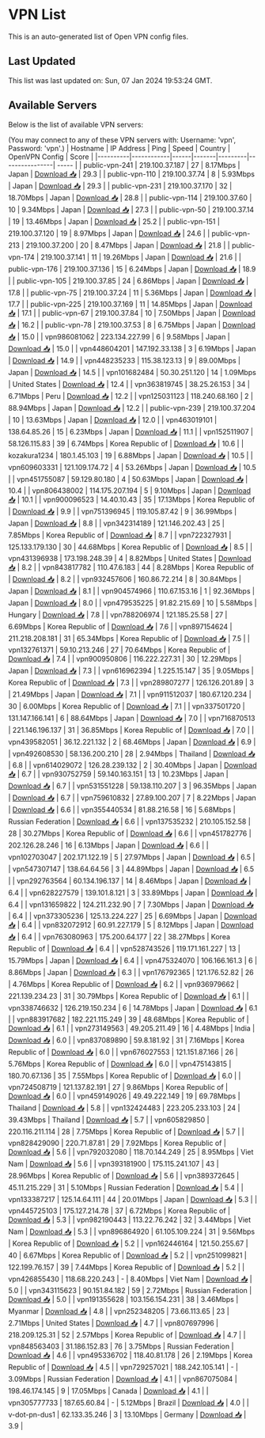 # VPN List

This is an auto-generated list of Open VPN config files.

## Last Updated

This list was last updated on: Sun, 07 Jan 2024 19:53:24 GMT.

## Available Servers

Below is the list of available VPN servers:

(You may connect to any of these VPN servers with: Username: 'vpn', Password: 'vpn'.)
| Hostname | IP Address | Ping | Speed | Country | OpenVPN Config | Score |
|----------|------------|------|-------|---------|----------------| ----- |
| public-vpn-241 | 219.100.37.187 | 27 | 8.17Mbps | Japan | [Download 📥](./configs/server_0_JP.ovpn) | 29.3 |
| public-vpn-110 | 219.100.37.74 | 8 | 5.93Mbps | Japan | [Download 📥](./configs/server_1_JP.ovpn) | 29.3 |
| public-vpn-231 | 219.100.37.170 | 32 | 18.70Mbps | Japan | [Download 📥](./configs/server_2_JP.ovpn) | 28.8 |
| public-vpn-114 | 219.100.37.60 | 10 | 9.34Mbps | Japan | [Download 📥](./configs/server_3_JP.ovpn) | 27.3 |
| public-vpn-50 | 219.100.37.14 | 19 | 13.46Mbps | Japan | [Download 📥](./configs/server_4_JP.ovpn) | 25.2 |
| public-vpn-151 | 219.100.37.120 | 19 | 8.97Mbps | Japan | [Download 📥](./configs/server_5_JP.ovpn) | 24.6 |
| public-vpn-213 | 219.100.37.200 | 20 | 8.47Mbps | Japan | [Download 📥](./configs/server_6_JP.ovpn) | 21.8 |
| public-vpn-174 | 219.100.37.141 | 11 | 19.26Mbps | Japan | [Download 📥](./configs/server_7_JP.ovpn) | 21.6 |
| public-vpn-176 | 219.100.37.136 | 15 | 6.24Mbps | Japan | [Download 📥](./configs/server_8_JP.ovpn) | 18.9 |
| public-vpn-105 | 219.100.37.85 | 24 | 6.86Mbps | Japan | [Download 📥](./configs/server_9_JP.ovpn) | 17.8 |
| public-vpn-75 | 219.100.37.24 | 11 | 5.36Mbps | Japan | [Download 📥](./configs/server_10_JP.ovpn) | 17.7 |
| public-vpn-225 | 219.100.37.169 | 11 | 14.85Mbps | Japan | [Download 📥](./configs/server_11_JP.ovpn) | 17.1 |
| public-vpn-67 | 219.100.37.84 | 10 | 7.50Mbps | Japan | [Download 📥](./configs/server_12_JP.ovpn) | 16.2 |
| public-vpn-78 | 219.100.37.53 | 8 | 6.75Mbps | Japan | [Download 📥](./configs/server_13_JP.ovpn) | 15.0 |
| vpn986081062 | 223.134.227.99 | 6 | 9.58Mbps | Japan | [Download 📥](./configs/server_14_JP.ovpn) | 15.0 |
| vpn448604201 | 147.192.33.138 | 3 | 6.19Mbps | Japan | [Download 📥](./configs/server_15_JP.ovpn) | 14.9 |
| vpn448235233 | 115.38.123.13 | 9 | 89.00Mbps | Japan | [Download 📥](./configs/server_16_JP.ovpn) | 14.5 |
| vpn101682484 | 50.30.251.120 | 14 | 1.09Mbps | United States | [Download 📥](./configs/server_17_US.ovpn) | 12.4 |
| vpn363819745 | 38.25.26.153 | 34 | 6.71Mbps | Peru | [Download 📥](./configs/server_18_PE.ovpn) | 12.2 |
| vpn125031123 | 118.240.68.160 | 2 | 88.94Mbps | Japan | [Download 📥](./configs/server_19_JP.ovpn) | 12.2 |
| public-vpn-239 | 219.100.37.204 | 10 | 13.63Mbps | Japan | [Download 📥](./configs/server_20_JP.ovpn) | 12.0 |
| vpn463019101 | 138.64.85.26 | 15 | 6.23Mbps | Japan | [Download 📥](./configs/server_21_JP.ovpn) | 11.1 |
| vpn152511907 | 58.126.115.83 | 39 | 6.74Mbps | Korea Republic of | [Download 📥](./configs/server_22_KR.ovpn) | 10.6 |
| kozakura1234 | 180.1.45.103 | 19 | 6.88Mbps | Japan | [Download 📥](./configs/server_23_JP.ovpn) | 10.5 |
| vpn609603331 | 121.109.174.72 | 4 | 53.26Mbps | Japan | [Download 📥](./configs/server_24_JP.ovpn) | 10.5 |
| vpn451755087 | 59.129.80.180 | 4 | 50.63Mbps | Japan | [Download 📥](./configs/server_25_JP.ovpn) | 10.4 |
| vpn806438002 | 114.175.207.194 | 5 | 9.10Mbps | Japan | [Download 📥](./configs/server_26_JP.ovpn) | 10.1 |
| vpn900096523 | 14.40.10.43 | 35 | 17.13Mbps | Korea Republic of | [Download 📥](./configs/server_27_KR.ovpn) | 9.9 |
| vpn751396945 | 119.105.87.42 | 9 | 36.99Mbps | Japan | [Download 📥](./configs/server_28_JP.ovpn) | 8.8 |
| vpn342314189 | 121.146.202.43 | 25 | 7.85Mbps | Korea Republic of | [Download 📥](./configs/server_29_KR.ovpn) | 8.7 |
| vpn722327931 | 125.133.179.130 | 30 | 44.68Mbps | Korea Republic of | [Download 📥](./configs/server_30_KR.ovpn) | 8.5 |
| vpn431396938 | 173.198.248.39 | 4 | 8.82Mbps | United States | [Download 📥](./configs/server_31_US.ovpn) | 8.2 |
| vpn843817782 | 110.47.6.183 | 44 | 8.28Mbps | Korea Republic of | [Download 📥](./configs/server_32_KR.ovpn) | 8.2 |
| vpn932457606 | 160.86.72.214 | 8 | 30.84Mbps | Japan | [Download 📥](./configs/server_33_JP.ovpn) | 8.1 |
| vpn904574966 | 110.67.153.16 | 1 | 92.36Mbps | Japan | [Download 📥](./configs/server_34_JP.ovpn) | 8.0 |
| vpn479535225 | 91.82.215.69 | 10 | 5.58Mbps | Hungary | [Download 📥](./configs/server_35_HU.ovpn) | 7.8 |
| vpn788206974 | 121.185.25.58 | 27 | 6.69Mbps | Korea Republic of | [Download 📥](./configs/server_36_KR.ovpn) | 7.6 |
| vpn897154624 | 211.218.208.181 | 31 | 65.34Mbps | Korea Republic of | [Download 📥](./configs/server_37_KR.ovpn) | 7.5 |
| vpn132761371 | 59.10.213.246 | 27 | 70.64Mbps | Korea Republic of | [Download 📥](./configs/server_38_KR.ovpn) | 7.4 |
| vpn900950806 | 116.222.227.31 | 30 | 12.29Mbps | Japan | [Download 📥](./configs/server_39_JP.ovpn) | 7.3 |
| vpn616962394 | 1.225.15.147 | 35 | 9.05Mbps | Korea Republic of | [Download 📥](./configs/server_40_KR.ovpn) | 7.3 |
| vpn289807277 | 126.126.201.89 | 3 | 21.49Mbps | Japan | [Download 📥](./configs/server_41_JP.ovpn) | 7.1 |
| vpn911512037 | 180.67.120.234 | 30 | 6.00Mbps | Korea Republic of | [Download 📥](./configs/server_42_KR.ovpn) | 7.1 |
| vpn337501720 | 131.147.166.141 | 6 | 88.64Mbps | Japan | [Download 📥](./configs/server_43_JP.ovpn) | 7.0 |
| vpn716870513 | 221.146.196.137 | 31 | 36.85Mbps | Korea Republic of | [Download 📥](./configs/server_44_KR.ovpn) | 7.0 |
| vpn439582051 | 36.12.221.132 | 2 | 68.46Mbps | Japan | [Download 📥](./configs/server_45_JP.ovpn) | 6.9 |
| vpn492608530 | 58.136.200.210 | 28 | 2.94Mbps | Thailand | [Download 📥](./configs/server_46_TH.ovpn) | 6.8 |
| vpn614029072 | 126.28.239.132 | 2 | 30.40Mbps | Japan | [Download 📥](./configs/server_47_JP.ovpn) | 6.7 |
| vpn930752759 | 59.140.163.151 | 13 | 10.23Mbps | Japan | [Download 📥](./configs/server_48_JP.ovpn) | 6.7 |
| vpn531551228 | 59.138.110.207 | 3 | 96.35Mbps | Japan | [Download 📥](./configs/server_49_JP.ovpn) | 6.7 |
| vpn759610832 | 27.89.100.207 | 7 | 8.22Mbps | Japan | [Download 📥](./configs/server_50_JP.ovpn) | 6.6 |
| vpn355440534 | 81.88.216.58 | 16 | 5.68Mbps | Russian Federation | [Download 📥](./configs/server_51_RU.ovpn) | 6.6 |
| vpn137535232 | 210.105.152.58 | 28 | 30.27Mbps | Korea Republic of | [Download 📥](./configs/server_52_KR.ovpn) | 6.6 |
| vpn451782776 | 202.126.28.246 | 16 | 6.13Mbps | Japan | [Download 📥](./configs/server_53_JP.ovpn) | 6.6 |
| vpn102703047 | 202.171.122.19 | 5 | 27.97Mbps | Japan | [Download 📥](./configs/server_54_JP.ovpn) | 6.5 |
| vpn547307147 | 138.64.64.56 | 3 | 44.89Mbps | Japan | [Download 📥](./configs/server_55_JP.ovpn) | 6.5 |
| vpn292763564 | 60.134.196.137 | 14 | 8.46Mbps | Japan | [Download 📥](./configs/server_56_JP.ovpn) | 6.4 |
| vpn628227579 | 139.101.8.121 | 3 | 33.89Mbps | Japan | [Download 📥](./configs/server_57_JP.ovpn) | 6.4 |
| vpn131659822 | 124.211.232.90 | 7 | 7.30Mbps | Japan | [Download 📥](./configs/server_58_JP.ovpn) | 6.4 |
| vpn373305236 | 125.13.224.227 | 25 | 6.69Mbps | Japan | [Download 📥](./configs/server_59_JP.ovpn) | 6.4 |
| vpn832072912 | 60.91.227.179 | 5 | 8.12Mbps | Japan | [Download 📥](./configs/server_60_JP.ovpn) | 6.4 |
| vpn763080963 | 175.200.64.177 | 22 | 38.27Mbps | Korea Republic of | [Download 📥](./configs/server_61_KR.ovpn) | 6.4 |
| vpn528743526 | 119.171.161.227 | 13 | 15.79Mbps | Japan | [Download 📥](./configs/server_62_JP.ovpn) | 6.4 |
| vpn475324070 | 106.166.161.3 | 6 | 8.86Mbps | Japan | [Download 📥](./configs/server_63_JP.ovpn) | 6.3 |
| vpn176792365 | 121.176.52.82 | 26 | 4.76Mbps | Korea Republic of | [Download 📥](./configs/server_64_KR.ovpn) | 6.2 |
| vpn936979662 | 221.139.234.23 | 31 | 30.79Mbps | Korea Republic of | [Download 📥](./configs/server_65_KR.ovpn) | 6.1 |
| vpn338746632 | 126.219.150.234 | 6 | 14.78Mbps | Japan | [Download 📥](./configs/server_66_JP.ovpn) | 6.1 |
| vpn883917682 | 182.221.115.249 | 39 | 48.68Mbps | Korea Republic of | [Download 📥](./configs/server_67_KR.ovpn) | 6.1 |
| vpn273149563 | 49.205.211.49 | 16 | 4.48Mbps | India | [Download 📥](./configs/server_68_IN.ovpn) | 6.0 |
| vpn837089890 | 59.8.181.92 | 31 | 7.16Mbps | Korea Republic of | [Download 📥](./configs/server_69_KR.ovpn) | 6.0 |
| vpn676027553 | 121.151.87.166 | 26 | 5.76Mbps | Korea Republic of | [Download 📥](./configs/server_70_KR.ovpn) | 6.0 |
| vpn475143815 | 180.70.67.136 | 35 | 7.55Mbps | Korea Republic of | [Download 📥](./configs/server_71_KR.ovpn) | 6.0 |
| vpn724508719 | 121.137.82.191 | 27 | 9.86Mbps | Korea Republic of | [Download 📥](./configs/server_72_KR.ovpn) | 6.0 |
| vpn459149026 | 49.49.222.149 | 19 | 69.78Mbps | Thailand | [Download 📥](./configs/server_73_TH.ovpn) | 5.8 |
| vpn132424483 | 223.205.233.103 | 24 | 39.43Mbps | Thailand | [Download 📥](./configs/server_74_TH.ovpn) | 5.7 |
| vpn605829850 | 220.116.211.114 | 28 | 7.75Mbps | Korea Republic of | [Download 📥](./configs/server_75_KR.ovpn) | 5.7 |
| vpn828429090 | 220.71.87.81 | 29 | 7.92Mbps | Korea Republic of | [Download 📥](./configs/server_76_KR.ovpn) | 5.6 |
| vpn792032080 | 118.70.144.249 | 25 | 8.95Mbps | Viet Nam | [Download 📥](./configs/server_77_VN.ovpn) | 5.6 |
| vpn393181900 | 175.115.241.107 | 43 | 28.96Mbps | Korea Republic of | [Download 📥](./configs/server_78_KR.ovpn) | 5.6 |
| vpn389372645 | 45.11.215.229 | 31 | 5.10Mbps | Russian Federation | [Download 📥](./configs/server_79_RU.ovpn) | 5.4 |
| vpn133387217 | 125.14.64.111 | 44 | 20.01Mbps | Japan | [Download 📥](./configs/server_80_JP.ovpn) | 5.3 |
| vpn445725103 | 175.127.214.78 | 37 | 6.72Mbps | Korea Republic of | [Download 📥](./configs/server_81_KR.ovpn) | 5.3 |
| vpn982190443 | 113.22.76.242 | 32 | 3.44Mbps | Viet Nam | [Download 📥](./configs/server_82_VN.ovpn) | 5.3 |
| vpn896864920 | 61.105.109.224 | 31 | 9.56Mbps | Korea Republic of | [Download 📥](./configs/server_83_KR.ovpn) | 5.2 |
| vpn162446164 | 121.50.255.67 | 40 | 6.67Mbps | Korea Republic of | [Download 📥](./configs/server_84_KR.ovpn) | 5.2 |
| vpn251099821 | 122.199.76.157 | 39 | 7.44Mbps | Korea Republic of | [Download 📥](./configs/server_85_KR.ovpn) | 5.2 |
| vpn426855430 | 118.68.220.243 | - | 8.40Mbps | Viet Nam | [Download 📥](./configs/server_86_VN.ovpn) | 5.0 |
| vpn343115623 | 90.151.84.182 | 59 | 2.72Mbps | Russian Federation | [Download 📥](./configs/server_87_RU.ovpn) | 5.0 |
| vpn191355628 | 103.156.154.231 | 38 | 3.46Mbps | Myanmar | [Download 📥](./configs/server_88_MM.ovpn) | 4.8 |
| vpn252348205 | 73.66.113.65 | 23 | 2.71Mbps | United States | [Download 📥](./configs/server_89_US.ovpn) | 4.7 |
| vpn807697996 | 218.209.125.31 | 52 | 2.57Mbps | Korea Republic of | [Download 📥](./configs/server_90_KR.ovpn) | 4.7 |
| vpn848563403 | 31.186.152.83 | 76 | 3.75Mbps | Russian Federation | [Download 📥](./configs/server_91_RU.ovpn) | 4.6 |
| vpn495336702 | 118.40.81.178 | 26 | 2.19Mbps | Korea Republic of | [Download 📥](./configs/server_92_KR.ovpn) | 4.5 |
| vpn729257021 | 188.242.105.141 | - | 3.09Mbps | Russian Federation | [Download 📥](./configs/server_93_RU.ovpn) | 4.1 |
| vpn867075084 | 198.46.174.145 | 9 | 17.05Mbps | Canada | [Download 📥](./configs/server_94_CA.ovpn) | 4.1 |
| vpn305777733 | 187.65.60.84 | - | 5.12Mbps | Brazil | [Download 📥](./configs/server_95_BR.ovpn) | 4.0 |
| v-dot-pn-dus1 | 62.133.35.246 | 3 | 13.10Mbps | Germany | [Download 📥](./configs/server_96_DE.ovpn) | 3.9 |
